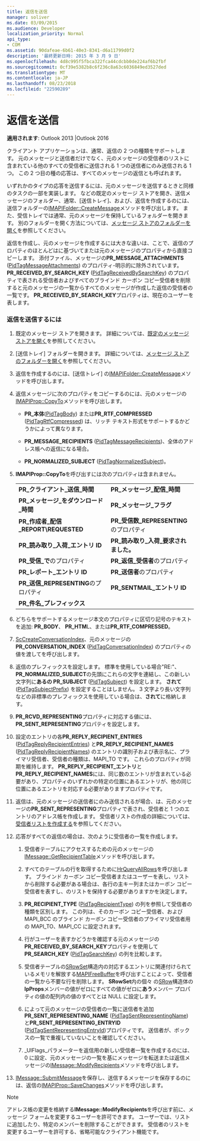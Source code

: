 ```yaml
---
title: 返信を送信
manager: soliver
ms.date: 03/09/2015
ms.audience: Developer
localization_priority: Normal
api_type:
- COM
ms.assetid: 90dafeae-6b61-40e3-8341-d6a11799d0f2
description: '最終更新日時: 2015 年 3 月 9 日'
ms.openlocfilehash: 4d8c995f5fbca322fca44cdcbb0de224af6b2fbf
ms.sourcegitcommit: 0cf39e5382b8c6f236c8a63c6036849ed3527ded
ms.translationtype: MT
ms.contentlocale: ja-JP
ms.lasthandoff: 08/23/2018
ms.locfileid: "22590289"
---
```

# <a name="sending-a-reply"></a>返信を送信

**適用されます**: Outlook 2013 |Outlook 2016 
  
クライアント アプリケーションは、通常、返信の 2 つの種類をサポートします。 元のメッセージと送信者だけでなく、元のメッセージの受信者のリストに含まれている他のすべての受信者に送信される 1 つの送信者にのみ送信される 1 つ。 この 2 つ目の種の応答は、すべてのメッセージの返信とも呼ばれます。
  
いずれかのタイプの応答を送信するには、元のメッセージを送信するときと同様のタスクの一部を実装します。 などの既定のメッセージ ストアを開き、送信メッセージのフォルダー、通常、[送信トレイ]、および、返信を作成するのには、送信フォルダーの[IMAPIFolder::CreateMessage](imapifolder-createmessage.md)メソッドを呼び出します。 また、受信トレイでは通常、元のメッセージを保持しているフォルダーを開きます。 別のフォルダーを開く方法については、[メッセージ ストアのフォルダーを開く](opening-a-message-store-folder.md)を参照してください。
  
返信を作成し、元のメッセージを作成するには大きな違いは、ことで、返信のプロパティのほとんどはに基づいてまたは元のメッセージのプロパティから直接コピーします。 添付ファイル、メッセージの**PR_MESSAGE_ATTACHMENTS** ([PidTagMessageAttachments](pidtagmessageattachments-canonical-property.md)) のプロパティ-明示的に除外されています。 **PR_RECEIVED_BY_SEARCH_KEY** ([PidTagReceivedBySearchKey](pidtagreceivedbysearchkey-canonical-property.md)) のプロパティで表される受信者およびすべてのブラインド カーボン コピー受信者を削除すると元のメッセージの一覧からすべてのメッセージが作成した返信の受信者の一覧です。 **PR_RECEIVED_BY_SEARCH_KEY**プロパティは、現在のユーザーを表します。 
  
### <a name="to-send-a-reply"></a>返信を送信するには
  
1. 既定のメッセージ ストアを開きます。 詳細については、[既定のメッセージ ストアを開く](opening-the-default-message-store.md)を参照してください。
    
2. [送信トレイ] フォルダーを開きます。 詳細については、[メッセージ ストアのフォルダーを開く](opening-a-message-store-folder.md)を参照してください。
    
3. 返信を作成するのには、[送信トレイ] の[IMAPIFolder::CreateMessage](imapifolder-createmessage.md)メソッドを呼び出します。 
    
4. 返信メッセージに次のプロパティをコピーするのには、元のメッセージの[IMAPIProp::CopyTo](imapiprop-copyto.md)メソッドを呼び出します。 
    
   - **PR\_本体**([PidTagBody](pidtagbody-canonical-property.md)) または**PR_RTF_COMPRESSED** ([PidTagRtfCompressed](pidtagrtfcompressed-canonical-property.md)) は、リッチ テキスト形式をサポートするかどうかによって異なります。
    
   - **PR\_MESSAGE_RECIPIENTS** ([PidTagMessageRecipients](pidtagmessagerecipients-canonical-property.md))、全体のアドレス帳への返信になる場合。
    
   - **PR\_NORMALIZED_SUBJECT** ([PidTagNormalizedSubject](pidtagnormalizedsubject-canonical-property.md))。
    
5. **IMAPIProp::CopyTo**を呼び出すには次のプロパティは含まれません。
    
    |||
    |:-----|:-----|
    |**PR\_クライアント\_送信\_時間** <br/> |**PR\_メッセージ\_配信\_時間** <br/> |
    |**PR\_メッセージ\_をダウンロード\_時間** <br/> |**PR\_メッセージ\_フラグ** <br/> |
    |**PR\_作成者\_配信\_REPORT\REQUESTED** <br/> |**PR\_受信数\_REPRESENTING**のプロパティ  <br/> |
    |**PR\_読み取り\_入荷\_エントリ ID** <br/> |**PR\_読み取り\_入荷\_要求されました。** <br/> |
    |**PR\_受信\_で**のプロパティ  <br/> |**PR\_返信\_受信者**のプロパティ  <br/> |
    |**PR\_レポート\_エントリ ID** <br/> |**PR\_送信者**のプロパティ  <br/> |
    |**PR\_送信\_REPRESENTING**のプロパティ  <br/> |**PR\_SENTMAIL\_エントリ ID** <br/> |
    |**PR\_件名\_プレフィックス** <br/> | <br/> |
   
6. どちらをサポートするメッセージ本文のプロパティに区切り記号のテキストを追加: **PR_BODY**、 **PR_HTM**L、または**PR_RTF_COMPRESSED**。
    
7. [ScCreateConversationIndex](sccreateconversationindex.md)、元のメッセージの**PR_CONVERSATION_INDEX** ([PidTagConversationIndex](pidtagconversationindex-canonical-property.md)) のプロパティの値を渡してを呼び出します。
    
8. 返信のプレフィックスを設定します。 標準を使用している場合"RE:"、 **PR_NORMALIZED_SUBJECT**の先頭にこれらの文字を連結し、この新しい文字列に**あるの PR_SUBJECT** ([PidTagSubject](pidtagsubject-canonical-property.md)) を設定します。 **されて**([PidTagSubjectPrefix](pidtagsubjectprefix-canonical-property.md)) を設定することはしません。 3 文字より長い文字列などの非標準のプレフィックスを使用している場合は、**されて**に格納します。 
    
9. **PR_RCVD_REPRESENTING**プロパティに対応する値には、 **PR_SENT_REPRESENTING**プロパティを設定します。 
    
10. 設定のエントリの各**PR\_REPLY_RECIPIENT_ENTRIES** ([PidTagReplyRecipientEntries](pidtagreplyrecipiententries-canonical-property.md)) と**PR_REPLY\_RECIPIENT_NAMES** ([PidTagReplyRecipientNames](pidtagreplyrecipientnames-canonical-property.md)) のエントリの識別子および表示名に、プライマリ受信者、受信者の種類は、MAPI_TO です。 これらのプロパティが同期を維持します。 **PR_REPLY_RECIPIENT\_エントリ**と**PR_REPLY_RECIPIENT_NAMES**には、同じ数のエントリが含まれている必要があり、プロパティのいずれかの特定の位置にあるエントリが、他の同じ位置にあるエントリを対応する必要がありますプロパティです。 
    
11. 返信は、元のメッセージの送信者にのみ送信されるが場合、は、元のメッセージの**PR_SENT_REPRESENTING**プロパティで表され、受信者と 1 つのエントリのアドレス帳を作成します。 受信者リストの作成の詳細については、[受信者リストを作成する](creating-a-recipient-list.md)を参照してください。
    
12. 応答がすべての返信の場合は、次のように受信者の一覧を作成します。
    
    1. 受信者テーブルにアクセスするための元のメッセージの[IMessage::GetRecipientTable](imessage-getrecipienttable.md)メソッドを呼び出します。 
        
    2. すべてのテーブルの行を取得するために[HrQueryAllRows](hrqueryallrows.md)を呼び出します。 ブラインド カーボン コピー受信者またはユーザーを表し、リストから削除する必要がある場合は、各行の主キー列またはカーボン コピー受信者を表すし、のリストを保持する必要がありますかを決定します。 
        
    3. **PR_RECIPIENT_TYPE** ([PidTagRecipientType](pidtagrecipienttype-canonical-property.md)) の列を参照して受信者の種類を区別します。 この列は、そのカーボン コピー受信者、および MAPI_BCC のブラインド カーボン コピー受信者のプライマリ受信者用の MAPI_TO、MAPI_CC に設定されます。 
        
    4. 行がユーザーを表すかどうかを確認する元のメッセージの**PR_RECEIVED_BY_SEARCH_KEY**プロパティを使用して**PR_SEARCH_KEY** ([PidTagSearchKey](pidtagsearchkey-canonical-property.md)) の列を比較します。 
        
    5. 受信者テーブルの[SRowSet](srowset.md)構造内の対応するエントリに関連付けられているメモリを解放する[MAPIFreeBuffer](mapifreebuffer.md)を呼び出すことによって、受信者の一覧から不要な行を削除します。 **SRowSet**内の個々 の[SRow](srow.md)構造体の**lpProps**メンバーの値がゼロにすべての値がゼロに**あう**メンバー プロパティの値の配列内の値のすべてとは NULL に設定します。 
        
    6. によって元のメッセージの受信者の一覧に送信者を追加**PR\_SENT_REPRESENTING_NAME** ([PidTagSentRepresentingName](pidtagsentrepresentingname-canonical-property.md)) と**PR_SENT_REPRESENTING_ENTRYID** ([PidTagSentRepresentingEntryId](pidtagsentrepresentingentryid-canonical-property.md))プロパティです。 送信者が、ボックスの一覧で重複していないことを確認してください。
        
    7. _UlFlags_パラメーターを返信用の新しい受信者一覧を作成するのには、0 に設定、元のメッセージの一覧を基にメッセージを転送または返信メッセージの[IMessage::ModifyRecipients](imessage-modifyrecipients.md)メソッドを呼び出します。 
    
13. [IMessage::SubmitMessage](imessage-submitmessage.md)を保存し、送信するメッセージを保存するのには、返信の[IMAPIProp::SaveChanges](imapiprop-savechanges.md)メソッドを呼び出します。 
    
> [!NOTE]
> アドレス帳の変更を格納する**IMessage::ModifyRecipients**を呼び出す前に、メッセージ フォームを変更するユーザーを許可できます。 ユーザーでは、リストに追加したり、特定のメンバーを削除することができます。 受信者のリストを変更するユーザーを許可する、省略可能なクライアント機能です。 
  

